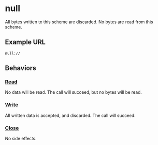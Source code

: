 # null

All bytes written to this scheme are discarded. No bytes are read from this scheme.

## Example URL

```
null://
```

## Behaviors

### [Read](https://github.com/CommonWA/cwa-spec/blob/master/ns/resource.md#read)

No data will be read. The call will succeed, but no bytes will be read.

### [Write](https://github.com/CommonWA/cwa-spec/blob/master/ns/resource.md#write)

All written data is accepted, and discarded. The call will succeed.

### [Close](https://github.com/CommonWA/cwa-spec/blob/master/ns/resource.md#close)

No side effects.
